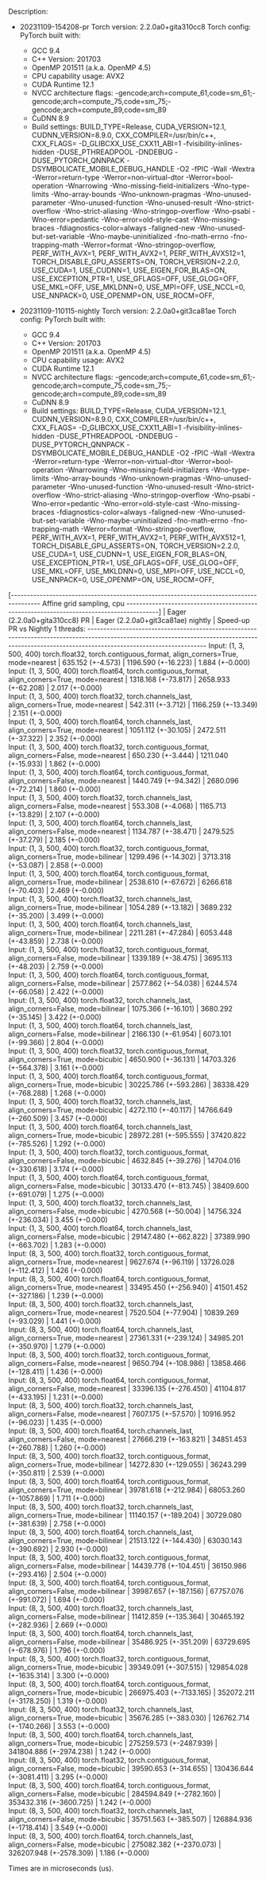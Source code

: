 Description:
- 20231109-154208-pr
Torch version: 2.2.0a0+gita310cc8
Torch config: PyTorch built with:
  - GCC 9.4
  - C++ Version: 201703
  - OpenMP 201511 (a.k.a. OpenMP 4.5)
  - CPU capability usage: AVX2
  - CUDA Runtime 12.1
  - NVCC architecture flags: -gencode;arch=compute_61,code=sm_61;-gencode;arch=compute_75,code=sm_75;-gencode;arch=compute_89,code=sm_89
  - CuDNN 8.9
  - Build settings: BUILD_TYPE=Release, CUDA_VERSION=12.1, CUDNN_VERSION=8.9.0, CXX_COMPILER=/usr/bin/c++, CXX_FLAGS= -D_GLIBCXX_USE_CXX11_ABI=1 -fvisibility-inlines-hidden -DUSE_PTHREADPOOL -DNDEBUG -DUSE_PYTORCH_QNNPACK -DSYMBOLICATE_MOBILE_DEBUG_HANDLE -O2 -fPIC -Wall -Wextra -Werror=return-type -Werror=non-virtual-dtor -Werror=bool-operation -Wnarrowing -Wno-missing-field-initializers -Wno-type-limits -Wno-array-bounds -Wno-unknown-pragmas -Wno-unused-parameter -Wno-unused-function -Wno-unused-result -Wno-strict-overflow -Wno-strict-aliasing -Wno-stringop-overflow -Wno-psabi -Wno-error=pedantic -Wno-error=old-style-cast -Wno-missing-braces -fdiagnostics-color=always -faligned-new -Wno-unused-but-set-variable -Wno-maybe-uninitialized -fno-math-errno -fno-trapping-math -Werror=format -Wno-stringop-overflow, PERF_WITH_AVX=1, PERF_WITH_AVX2=1, PERF_WITH_AVX512=1, TORCH_DISABLE_GPU_ASSERTS=ON, TORCH_VERSION=2.2.0, USE_CUDA=1, USE_CUDNN=1, USE_EIGEN_FOR_BLAS=ON, USE_EXCEPTION_PTR=1, USE_GFLAGS=OFF, USE_GLOG=OFF, USE_MKL=OFF, USE_MKLDNN=0, USE_MPI=OFF, USE_NCCL=0, USE_NNPACK=0, USE_OPENMP=ON, USE_ROCM=OFF, 


- 20231109-110115-nightly
Torch version: 2.2.0a0+git3ca81ae
Torch config: PyTorch built with:
  - GCC 9.4
  - C++ Version: 201703
  - OpenMP 201511 (a.k.a. OpenMP 4.5)
  - CPU capability usage: AVX2
  - CUDA Runtime 12.1
  - NVCC architecture flags: -gencode;arch=compute_61,code=sm_61;-gencode;arch=compute_75,code=sm_75;-gencode;arch=compute_89,code=sm_89
  - CuDNN 8.9
  - Build settings: BUILD_TYPE=Release, CUDA_VERSION=12.1, CUDNN_VERSION=8.9.0, CXX_COMPILER=/usr/bin/c++, CXX_FLAGS= -D_GLIBCXX_USE_CXX11_ABI=1 -fvisibility-inlines-hidden -DUSE_PTHREADPOOL -DNDEBUG -DUSE_PYTORCH_QNNPACK -DSYMBOLICATE_MOBILE_DEBUG_HANDLE -O2 -fPIC -Wall -Wextra -Werror=return-type -Werror=non-virtual-dtor -Werror=bool-operation -Wnarrowing -Wno-missing-field-initializers -Wno-type-limits -Wno-array-bounds -Wno-unknown-pragmas -Wno-unused-parameter -Wno-unused-function -Wno-unused-result -Wno-strict-overflow -Wno-strict-aliasing -Wno-stringop-overflow -Wno-psabi -Wno-error=pedantic -Wno-error=old-style-cast -Wno-missing-braces -fdiagnostics-color=always -faligned-new -Wno-unused-but-set-variable -Wno-maybe-uninitialized -fno-math-errno -fno-trapping-math -Werror=format -Wno-stringop-overflow, PERF_WITH_AVX=1, PERF_WITH_AVX2=1, PERF_WITH_AVX512=1, TORCH_DISABLE_GPU_ASSERTS=ON, TORCH_VERSION=2.2.0, USE_CUDA=1, USE_CUDNN=1, USE_EIGEN_FOR_BLAS=ON, USE_EXCEPTION_PTR=1, USE_GFLAGS=OFF, USE_GLOG=OFF, USE_MKL=OFF, USE_MKLDNN=0, USE_MPI=OFF, USE_NCCL=0, USE_NNPACK=0, USE_OPENMP=ON, USE_ROCM=OFF, 



[--------------------------------------------------------------------------------------- Affine grid sampling, cpu ----------------------------------------------------------------------------------------]
                                                                                                          |  Eager (2.2.0a0+gita310cc8) PR  |  Eager (2.2.0a0+git3ca81ae) nightly  |  Speed-up PR vs Nightly
1 threads: -------------------------------------------------------------------------------------------------------------------------------------------------------------------------------------------------
      Input: (1, 3, 500, 400) torch.float32, torch.contiguous_format, align_corners=True, mode=nearest    |        635.152 (+-4.573)        |         1196.590 (+-16.223)          |     1.884 (+-0.000)    
      Input: (1, 3, 500, 400) torch.float64, torch.contiguous_format, align_corners=True, mode=nearest    |       1318.168 (+-73.817)       |         2658.933 (+-62.208)          |     2.017 (+-0.000)    
      Input: (1, 3, 500, 400) torch.float32, torch.channels_last, align_corners=True, mode=nearest        |        542.311 (+-3.712)        |         1166.259 (+-13.349)          |     2.151 (+-0.000)    
      Input: (1, 3, 500, 400) torch.float64, torch.channels_last, align_corners=True, mode=nearest        |       1051.112 (+-30.105)       |         2472.511 (+-37.322)          |     2.352 (+-0.000)    
      Input: (1, 3, 500, 400) torch.float32, torch.contiguous_format, align_corners=False, mode=nearest   |        650.230 (+-3.444)        |         1211.040 (+-15.933)          |     1.862 (+-0.000)    
      Input: (1, 3, 500, 400) torch.float64, torch.contiguous_format, align_corners=False, mode=nearest   |       1440.749 (+-94.342)       |         2680.096 (+-72.214)          |     1.860 (+-0.000)    
      Input: (1, 3, 500, 400) torch.float32, torch.channels_last, align_corners=False, mode=nearest       |        553.308 (+-4.068)        |         1165.713 (+-13.829)          |     2.107 (+-0.000)    
      Input: (1, 3, 500, 400) torch.float64, torch.channels_last, align_corners=False, mode=nearest       |       1134.787 (+-38.471)       |         2479.525 (+-37.279)          |     2.185 (+-0.000)    
      Input: (1, 3, 500, 400) torch.float32, torch.contiguous_format, align_corners=True, mode=bilinear   |       1299.496 (+-14.302)       |         3713.318 (+-53.087)          |     2.858 (+-0.000)    
      Input: (1, 3, 500, 400) torch.float64, torch.contiguous_format, align_corners=True, mode=bilinear   |       2538.610 (+-67.672)       |         6266.618 (+-70.403)          |     2.469 (+-0.000)    
      Input: (1, 3, 500, 400) torch.float32, torch.channels_last, align_corners=True, mode=bilinear       |       1054.289 (+-13.182)       |         3689.232 (+-35.200)          |     3.499 (+-0.000)    
      Input: (1, 3, 500, 400) torch.float64, torch.channels_last, align_corners=True, mode=bilinear       |       2211.281 (+-47.284)       |         6053.448 (+-43.859)          |     2.738 (+-0.000)    
      Input: (1, 3, 500, 400) torch.float32, torch.contiguous_format, align_corners=False, mode=bilinear  |       1339.189 (+-38.475)       |         3695.113 (+-48.203)          |     2.759 (+-0.000)    
      Input: (1, 3, 500, 400) torch.float64, torch.contiguous_format, align_corners=False, mode=bilinear  |       2577.862 (+-54.038)       |         6244.574 (+-66.058)          |     2.422 (+-0.000)    
      Input: (1, 3, 500, 400) torch.float32, torch.channels_last, align_corners=False, mode=bilinear      |       1075.366 (+-16.101)       |         3680.292 (+-35.145)          |     3.422 (+-0.000)    
      Input: (1, 3, 500, 400) torch.float64, torch.channels_last, align_corners=False, mode=bilinear      |       2166.130 (+-61.954)       |         6073.101 (+-99.366)          |     2.804 (+-0.000)    
      Input: (1, 3, 500, 400) torch.float32, torch.contiguous_format, align_corners=True, mode=bicubic    |       4650.900 (+-36.131)       |        14703.326 (+-564.378)         |     3.161 (+-0.000)    
      Input: (1, 3, 500, 400) torch.float64, torch.contiguous_format, align_corners=True, mode=bicubic    |      30225.786 (+-593.286)      |        38338.429 (+-768.288)         |     1.268 (+-0.000)    
      Input: (1, 3, 500, 400) torch.float32, torch.channels_last, align_corners=True, mode=bicubic        |       4272.110 (+-40.117)       |        14766.649 (+-260.509)         |     3.457 (+-0.000)    
      Input: (1, 3, 500, 400) torch.float64, torch.channels_last, align_corners=True, mode=bicubic        |      28972.281 (+-595.555)      |        37420.822 (+-785.526)         |     1.292 (+-0.000)    
      Input: (1, 3, 500, 400) torch.float32, torch.contiguous_format, align_corners=False, mode=bicubic   |       4632.845 (+-39.276)       |        14704.016 (+-330.618)         |     3.174 (+-0.000)    
      Input: (1, 3, 500, 400) torch.float64, torch.contiguous_format, align_corners=False, mode=bicubic   |      30133.470 (+-813.745)      |        38409.600 (+-691.079)         |     1.275 (+-0.000)    
      Input: (1, 3, 500, 400) torch.float32, torch.channels_last, align_corners=False, mode=bicubic       |       4270.568 (+-50.004)       |        14756.324 (+-236.034)         |     3.455 (+-0.000)    
      Input: (1, 3, 500, 400) torch.float64, torch.channels_last, align_corners=False, mode=bicubic       |      29147.480 (+-662.822)      |        37389.990 (+-663.702)         |     1.283 (+-0.000)    
      Input: (8, 3, 500, 400) torch.float32, torch.contiguous_format, align_corners=True, mode=nearest    |       9627.674 (+-96.119)       |        13726.028 (+-112.412)         |     1.426 (+-0.000)    
      Input: (8, 3, 500, 400) torch.float64, torch.contiguous_format, align_corners=True, mode=nearest    |      33495.450 (+-256.940)      |        41501.452 (+-327.186)         |     1.239 (+-0.000)    
      Input: (8, 3, 500, 400) torch.float32, torch.channels_last, align_corners=True, mode=nearest        |       7520.504 (+-77.904)       |         10839.269 (+-93.029)         |     1.441 (+-0.000)    
      Input: (8, 3, 500, 400) torch.float64, torch.channels_last, align_corners=True, mode=nearest        |      27361.331 (+-239.124)      |        34985.201 (+-350.970)         |     1.279 (+-0.000)    
      Input: (8, 3, 500, 400) torch.float32, torch.contiguous_format, align_corners=False, mode=nearest   |       9650.794 (+-108.986)      |        13858.466 (+-128.411)         |     1.436 (+-0.000)    
      Input: (8, 3, 500, 400) torch.float64, torch.contiguous_format, align_corners=False, mode=nearest   |      33396.135 (+-276.450)      |        41104.817 (+-433.195)         |     1.231 (+-0.000)    
      Input: (8, 3, 500, 400) torch.float32, torch.channels_last, align_corners=False, mode=nearest       |       7607.175 (+-57.570)       |         10916.952 (+-96.023)         |     1.435 (+-0.000)    
      Input: (8, 3, 500, 400) torch.float64, torch.channels_last, align_corners=False, mode=nearest       |      27666.219 (+-163.821)      |        34851.453 (+-260.788)         |     1.260 (+-0.000)    
      Input: (8, 3, 500, 400) torch.float32, torch.contiguous_format, align_corners=True, mode=bilinear   |      14272.830 (+-129.055)      |        36243.299 (+-350.811)         |     2.539 (+-0.000)    
      Input: (8, 3, 500, 400) torch.float64, torch.contiguous_format, align_corners=True, mode=bilinear   |      39781.618 (+-212.984)      |        68053.260 (+-1057.869)        |     1.711 (+-0.000)    
      Input: (8, 3, 500, 400) torch.float32, torch.channels_last, align_corners=True, mode=bilinear       |      11140.157 (+-189.204)      |        30729.080 (+-381.639)         |     2.758 (+-0.000)    
      Input: (8, 3, 500, 400) torch.float64, torch.channels_last, align_corners=True, mode=bilinear       |      21513.122 (+-144.430)      |        63030.143 (+-390.692)         |     2.930 (+-0.000)    
      Input: (8, 3, 500, 400) torch.float32, torch.contiguous_format, align_corners=False, mode=bilinear  |      14439.778 (+-104.451)      |        36150.986 (+-293.416)         |     2.504 (+-0.000)    
      Input: (8, 3, 500, 400) torch.float64, torch.contiguous_format, align_corners=False, mode=bilinear  |      39987.657 (+-187.156)      |        67757.076 (+-991.072)         |     1.694 (+-0.000)    
      Input: (8, 3, 500, 400) torch.float32, torch.channels_last, align_corners=False, mode=bilinear      |      11412.859 (+-135.364)      |        30465.192 (+-282.936)         |     2.669 (+-0.000)    
      Input: (8, 3, 500, 400) torch.float64, torch.channels_last, align_corners=False, mode=bilinear      |      35486.925 (+-351.209)      |        63729.695 (+-678.976)         |     1.796 (+-0.000)    
      Input: (8, 3, 500, 400) torch.float32, torch.contiguous_format, align_corners=True, mode=bicubic    |      39349.091 (+-307.515)      |       129854.028 (+-1635.314)        |     3.300 (+-0.000)    
      Input: (8, 3, 500, 400) torch.float64, torch.contiguous_format, align_corners=True, mode=bicubic    |     266975.403 (+-7133.165)     |       352072.211 (+-3178.250)        |     1.319 (+-0.000)    
      Input: (8, 3, 500, 400) torch.float32, torch.channels_last, align_corners=True, mode=bicubic        |      35676.285 (+-383.030)      |       126762.714 (+-1740.266)        |     3.553 (+-0.000)    
      Input: (8, 3, 500, 400) torch.float64, torch.channels_last, align_corners=True, mode=bicubic        |     275259.573 (+-2487.939)     |       341804.886 (+-2974.238)        |     1.242 (+-0.000)    
      Input: (8, 3, 500, 400) torch.float32, torch.contiguous_format, align_corners=False, mode=bicubic   |      39590.653 (+-314.655)      |       130436.644 (+-3081.411)        |     3.295 (+-0.000)    
      Input: (8, 3, 500, 400) torch.float64, torch.contiguous_format, align_corners=False, mode=bicubic   |     284594.849 (+-2782.160)     |       353432.316 (+-3600.725)        |     1.242 (+-0.000)    
      Input: (8, 3, 500, 400) torch.float32, torch.channels_last, align_corners=False, mode=bicubic       |      35751.563 (+-385.507)      |       126884.936 (+-1718.414)        |     3.549 (+-0.000)    
      Input: (8, 3, 500, 400) torch.float64, torch.channels_last, align_corners=False, mode=bicubic       |     275082.382 (+-2370.073)     |       326207.948 (+-2578.309)        |     1.186 (+-0.000)    

Times are in microseconds (us).
